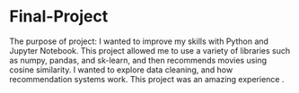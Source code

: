 # Final-Project
The purpose of project: I wanted to improve my skills with Python and Jupyter Notebook. This project allowed me to use a variety of libraries such as numpy, pandas, and sk-learn, and then recommends movies using cosine similarity. I wanted to explore data cleaning, and how recommendation systems work. This project was an amazing experience .
